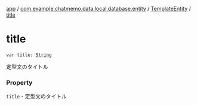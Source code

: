 [app](../../index.md) / [com.example.chatmemo.data.local.database.entity](../index.md) / [TemplateEntity](index.md) / [title](./title.md)

# title

`var title: `[`String`](https://kotlinlang.org/api/latest/jvm/stdlib/kotlin/-string/index.html)

定型文のタイトル

### Property

`title` - 定型文のタイトル